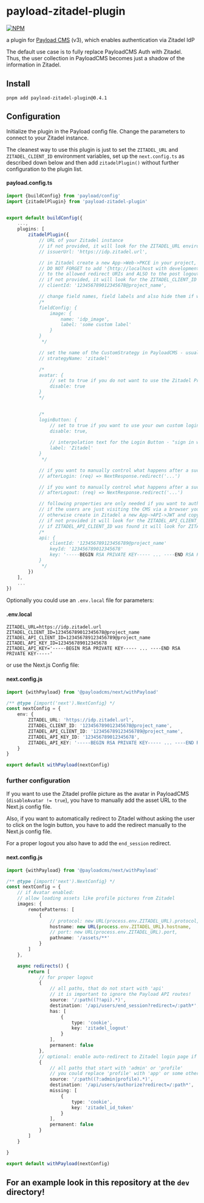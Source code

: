 # payload-zitadel-plugin

[![NPM](https://nodei.co/npm/payload-zitadel-plugin.png)](https://npmjs.org/package/payload-zitadel-plugin)

a plugin for [Payload CMS](https://payloadcms.com) (v3), which enables authentication via Zitadel IdP

The default use case is to fully replace PayloadCMS Auth with Zitadel.
Thus, the user collection in PayloadCMS becomes just a shadow of the information in Zitadel.

## Install

```shell
pnpm add payload-zitadel-plugin@0.4.1
```

## Configuration

Initialize the plugin in the Payload config file. Change the parameters to connect to your Zitadel instance.

The cleanest way to use this plugin is just to set the `ZITADEL_URL` and `ZITADEL_CLIENT_ID` environment variables,
set up the `next.config.ts` as described down below and then add `zitadelPlugin()` without further configuration to the
plugin list.

#### payload.config.ts

```typescript
import {buildConfig} from 'payload/config'
import {zitadelPlugin} from 'payload-zitadel-plugin'


export default buildConfig({
    ...,
    plugins: [
        zitadelPlugin({
            // URL of your Zitadel instance
            // if not provided, it will look for the ZITADEL_URL environment variable
            // issuerUrl: 'https://idp.zitadel.url',

            // in Zitadel create a new App->Web->PKCE in your project, then copy the Client ID
            // DO NOT FORGET to add '{http://localhost with development mode on or https://your-domain.tld}/api/users/callback'
            // to the allowed redirect URIs and ALSO to the post logout redirect URIs
            // if not provided, it will look for the ZITADEL_CLIENT_ID environment variable
            // clientId: '123456789012345678@project_name',

            // change field names, field labels and also hide them if wanted
            /* 
            fieldConfig: {
                image: {
                    name: 'idp_image',
                    label: 'some custom label'
                }
            }
             */

            // set the name of the CustomStrategy in PayloadCMS - usually not necessary
            // strategyName: 'zitadel'

            /* 
            avatar: {
                // set to true if you do not want to use the Zitadel Profile Picture as the Avatar
                disable: true
            }
            */


            /* 
            loginButton: {
                // set to true if you want to use your own custom login button
                disable: true,
                
                // interpolation text for the Login Button - "sign in with ..."
                label: 'Zitadel'
            }
             */

            // if you want to manually control what happens after a successful login
            // afterLogin: (req) => NextResponse.redirect('...')

            // if you want to manually control what happens after a successful logout
            // afterLogout: (req) => NextResponse.redirect('...')

            // following properties are only needed if you want to authenticate clients (e.g. a mobile app) for the API
            // if the users are just visiting the CMS via a browser you can ignore all of them
            // otherwise create in Zitadel a new App->API->JWT and copy the Client ID, Key ID and the Key itself
            // if not provided it will look for the ZITADEL_API_CLIENT_ID environment variable
            // if ZITADEL_API_CLIENT_ID was found it will look for ZITADEL_API_KEY_ID and ZITADEL_API_KEY
            /* 
            api: {
                clientId: '123456789123456789@project_name'
                keyId: '123456789012345678'
                key: '-----BEGIN RSA PRIVATE KEY----- ... ----END RSA PRIVATE KEY-----'
            }
             */
        })
    ],
    ...
})
```

Optionally you could use an `.env.local` file for parameters:

#### .env.local

```dotenv
ZITADEL_URL=https://idp.zitadel.url
ZITADEL_CLIENT_ID=123456789012345678@project_name
ZITADEL_API_CLIENT_ID=123456789123456789@project_name
ZITADEL_API_KEY_ID=123456789012345678
ZITADEL_API_KEY='-----BEGIN RSA PRIVATE KEY----- ... ----END RSA PRIVATE KEY-----'
```

or use the Next.js Config file:

#### next.config.js

```typescript
import {withPayload} from '@payloadcms/next/withPayload'

/** @type {import('next').NextConfig} */
const nextConfig = {
    env: {
        ZITADEL_URL: 'https://idp.zitadel.url',
        ZITADEL_CLIENT_ID: '123456789012345678@project_name',
        ZITADEL_API_CLIENT_ID: '123456789123456789@project_name',
        ZITADEL_API_KEY_ID: '123456789012345678',
        ZITADEL_API_KEY: '-----BEGIN RSA PRIVATE KEY----- ... ----END RSA PRIVATE KEY-----'
    }
}

export default withPayload(nextConfig)
```

### further configuration

If you want to use the Zitadel profile picture as the avatar in PayloadCMS (`disableAvatar != true`),
you have to manually add the asset URL to the Next.js config file.

Also, if you want to automatically redirect to Zitadel without asking the user to click on the login button,
you have to add the redirect manually to the Next.js config file.

For a proper logout you also have to add the `end_session` redirect.

#### next.config.js

```typescript
import {withPayload} from '@payloadcms/next/withPayload'

/** @type {import('next').NextConfig} */
const nextConfig = {
    // if Avatar enabled:
    // allow loading assets like profile pictures from Zitadel
    images: {
        remotePatterns: [
            {
                // protocol: new URL(process.env.ZITADEL_URL).protocol,
                hostname: new URL(process.env.ZITADEL_URL).hostname,
                // port: new URL(process.env.ZITADEL_URL).port,
                pathname: '/assets/**'
            }
        ]
    },

    async redirects() {
        return [
            // for proper logout
            {
                // all paths, that do not start with 'api'
                // it is important to ignore the Payload API routes!
                source: '/:path((?!api).*)',
                destination: '/api/users/end_session?redirect=/:path*',
                has: [
                    {
                        type: 'cookie',
                        key: 'zitadel_logout'
                    }
                ],
                permanent: false
            },
            // optional: enable auto-redirect to Zitadel login page if not logged in
            {
                // all paths that start with 'admin' or 'profile'
                // you could replace 'profile' with 'app' or some other protected route
                source: '/:path((?:admin|profile).*)',
                destination: '/api/users/authorize?redirect=/:path*',
                missing: [
                    {
                        type: 'cookie',
                        key: 'zitadel_id_token'
                    }
                ],
                permanent: false
            }
        ]
    }

}

export default withPayload(nextConfig)
```

## For an example look in this repository at the `dev` directory!